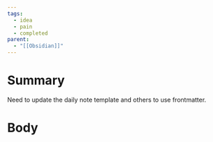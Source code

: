 ```yaml
---
tags:
  - idea
  - pain
  - completed
parent:
  - "[[Obsidian]]"
---
```

# Summary 
Need to update the daily note template and others to use frontmatter.
# Body


